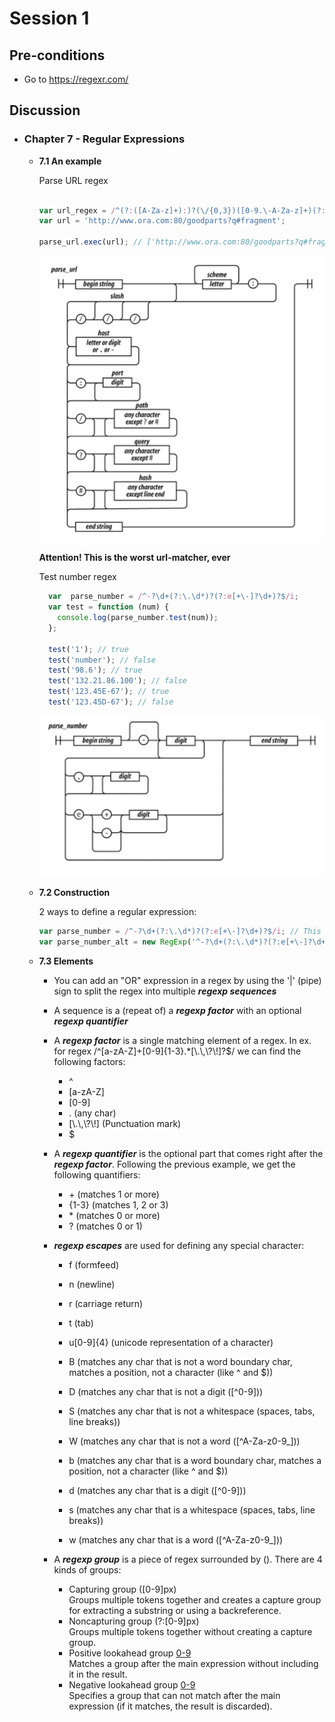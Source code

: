 # Session 1

## Pre-conditions

- Go to https://regexr.com/

## Discussion

- ### **Chapter 7 - Regular Expressions**

  - **7.1 An example**

    Parse URL regex

    ``` Javascript

    var url_regex = /^(?:([A-Za-z]+):)?(\/{0,3})([0-9.\-A-Za-z]+)(?::(\d+))?(?:\/([^?#]*))?(?:\?([^#]*))?(?:#(.*))?$/;
    var url = 'http://www.ora.com:80/goodparts?q#fragment';
    
    parse_url.exec(url); // ['http://www.ora.com:80/goodparts?q#fragment', 'http', '//', 'www.ora.com', ...]

    ```
  
    ![Regex diagram](./images/javascript-regex-diagram.png "Prototype chain")

    **Attention! This is the worst url-matcher, ever**

    Test number regex

    ``` Javascript
      var  parse_number = /^-?\d+(?:\.\d*)?(?:e[+\-]?\d+)?$/i;
      var test = function (num) {
        console.log(parse_number.test(num));
      };

      test('1'); // true
      test('number'); // false
      test('98.6'); // true
      test('132.21.86.100'); // false
      test('123.45E-67'); // true
      test('123.45D-67'); // false
    ```
  
    ![Regex diagram](./images/javascript-regex-diagram_number.png "Prototype chain")

  - **7.2 Construction**

      2 ways to define a regular expression:
      
      ``` Javascript
      var parse_number = /^-?\d+(?:\.\d*)?(?:e[+\-]?\d+)?$/i; // This is the preferred way
      var parse_number_alt = new RegExp('^-?\d+(?:\.\d*)?(?:e[+\-]?\d+)?$', 'i'); // You can use this way if you need to create a dynamic regex (ex. based on a variable)
      ```

  - **7.3 Elements**
      
    - You can add an "OR" expression in a regex by using the '|' (pipe) sign to split the regex into multiple ***regexp sequences***
    - A sequence is a (repeat of) a ***regexp factor*** with an optional ***regexp quantifier***
    - A ***regexp factor*** is a single matching element of a regex. In ex. for regex /^[a-zA-Z]+[0-9]{1-3}.*[\\.\\,\\?\\!]?$/ we can find the following factors:
      - ^ 
      - [a-zA-Z]
      - [0-9]
      - . (any char)
      - [\\.\\,\\?\\!] (Punctuation mark)
      - $
    - A ***regexp quantifier*** is the optional part that comes right after the ***regexp factor***. Following the previous example, we get the following quantifiers:
      - \+ (matches 1 or more)
      - {1-3} (matches 1, 2 or 3)
      - \* (matches 0 or more)
      - ? (matches 0 or 1)

    - ***regexp escapes*** are used for defining any special character:
      - f (formfeed)
      - n (newline)
      - r (carriage return)
      - t (tab)
      - u[0-9]{4} (unicode representation of a character)

      - B (matches any char that is not a word boundary char, matches a position, not a character (like ^ and $))
      - D (matches any char that is not a digit ([^0-9]))
      - S (matches any char that is not a whitespace (spaces, tabs, line breaks))
      - W (matches any char that is not a word ([^A-Za-z0-9_]))
      - b (matches any char that is a word boundary char, matches a position, not a character (like ^ and $))
      - d (matches any char that is a digit ([^0-9]))
      - s (matches any char that is a whitespace (spaces, tabs, line breaks))
      - w (matches any char that is a word ([^A-Za-z0-9_]))

    - A ***regexp group*** is a piece of regex surrounded by (). There are 4 kinds of groups:
      - Capturing group ([0-9]px)\
        Groups multiple tokens together and creates a capture group for extracting a substring or using a backreference.
      - Noncapturing group (?:[0-9]px)\
        Groups multiple tokens together without creating a capture group.
      - Positive lookahead group [0-9](?=px)\
        Matches a group after the main expression without including it in the result.
      - Negative lookahead group [0-9](?!px)\
        Specifies a group that can not match after the main expression (if it matches, the result is discarded).